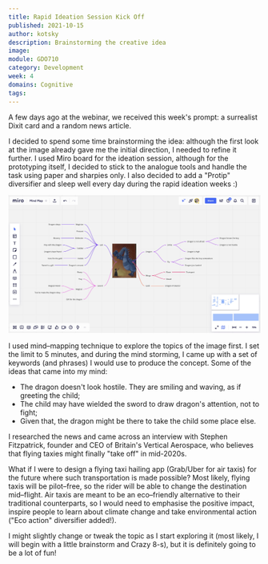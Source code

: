 ```yaml
---
title: Rapid Ideation Session Kick Off
published: 2021-10-15
author: kotsky
description: Brainstorming the creative idea
image: 
module: GDO710
category: Development
week: 4
domains: Cognitive
tags: 
---
```

A few days ago at the webinar, we received this week's prompt: a surrealist Dixit card and a random news article. 

I decided to spend some time brainstorming the idea: although the first look at the image already gave me the initial direction, I needed to refine it further. I used Miro board for the ideation session, although for the prototyping itself, I decided to stick to the analogue tools and handle the task using paper and sharpies only. I also decided to add a "Protip" diversifier and sleep well every day during the rapid ideation weeks :)

![Miro Board](./img/04-ideation.jpg)

I used mind–mapping technique to explore the topics of the image first. I set the limit to 5 minutes, and during the mind storming, I came up with a set of keywords (and phrases) I would use to produce the concept. Some of the ideas that came into my mind:

- The dragon doesn't look hostile. They are smiling and waving, as if greeting the child;
- The child may have wielded the sword to draw dragon's attention, not to fight;
- Given that, the dragon might be there to take the child some place else.

I researched the news and came across an interview with Stephen Fitzpatrick, founder and CEO of Britain's Vertical Aerospace, who believes that flying taxies might finally "take off" in mid-2020s. 

What if I were to design a flying taxi hailing app (Grab/Uber for air taxis) for the future where such transportation is made possible? Most likely, flying taxis will be pilot–free, so the rider will be able to change the destination mid–flight. Air taxis are meant to be an eco–friendly alternative to their traditional counterparts, so I would need to emphasise the positive impact, inspire people to learn about climate change and take environmental action ("Eco action" diversifier added!). 

I might slightly change or tweak the topic as I start exploring it (most likely, I will begin with a little brainstorm and Crazy 8-s), but it is definitely going to be a lot of fun!